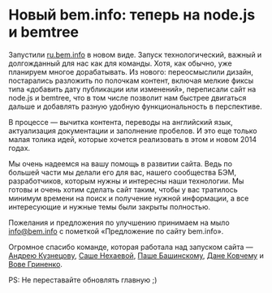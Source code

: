 # Новый bem.info: теперь на node.js и bemtree

Запустили [ru.bem.info](https://ru.bem.info) в новом виде.
Запуск технологический, важный и долгожданный для нас как для команды. Хотя, как обычно, уже планируем многое дорабатывать.
Из нового: переосмыслили дизайн, постарались разложить по полочкам контент, включая мелкие фиксы типа «добавить дату публикации или изменений», переписали сайт на node.js и bemtree, что в том числе позволит нам быстрее двигаться дальше и добавлять разную удобную функциональность в перспективе.

В процессе — вычитка контента, переводы на английский язык, актуализация документации и заполнение пробелов. И это еще только малая толика идей, которые хочется реализовать в этом и новом 2014 годах.

Мы очень надеемся на вашу помощь в развитии сайта. Ведь по большей части мы делали его для вас, нашего сообщества БЭМ, разработчиков, которым нужны и интересны наши технологии. Мы готовы и очень хотим сделать сайт таким, чтобы у вас тратилось минимум времени на поиск и получение нужной информации, а все интересующие и нужные темы были закрыты полностью.

Пожелания и предложения по улучшению принимаем на мыло [info@bem.info](mailto:info@bem.info) с пометкой «Предложение по сайту bem.info».

Огромное спасибо команде, которая работала над запуском сайта — [Андрею Кузнецову](https://github.com/tormozz48/), [Саше Нехаевой](https://github.com/lesanra), [Паше Башинскому](https://ru.bem.info/authors/bashinsky-pavel/), [Дане Ковчему](https://twitter.com/kovchiy) и [Вове Гриненко](https://ru.bem.info/authors/grinenko-vladimir/).

PS: Не переставайте обновлять главную ;)
